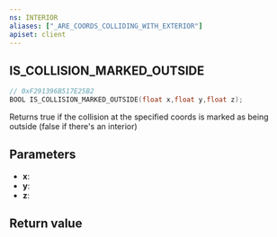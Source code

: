 ```yaml
---
ns: INTERIOR
aliases: ["_ARE_COORDS_COLLIDING_WITH_EXTERIOR"]
apiset: client
---
```

## IS_COLLISION_MARKED_OUTSIDE

```c
// 0xF291396B517E25B2
BOOL IS_COLLISION_MARKED_OUTSIDE(float x,float y,float z);
```

Returns true if the collision at the specified coords is marked as being outside (false if there's an interior)

## Parameters
* **x**:
* **y**:
* **z**:

## Return value

